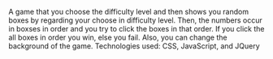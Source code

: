 A game that you choose the difficulty level and then shows you random boxes by regarding your choose in difficulty level. 
Then, the numbers occur in boxses in order and you try to click the boxes in that order. 
If you click the all boxes in order you win, else you fail. 
Also, you can change the background of the game.
Technologies used: CSS, JavaScript, and JQuery 

